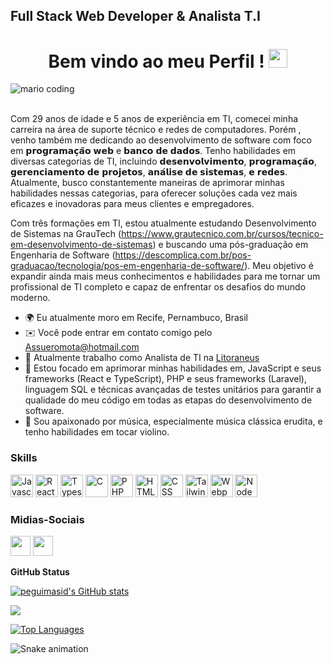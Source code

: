 Full Stack Web Developer & Analista T.I
-----------------------------
<h1 align="center">Bem vindo ao meu Perfil !
  <img 
    src="https://raw.githubusercontent.com/iampavangandhi/iampavangandhi/master/gifs/Hi.gif"
    width="30px">
  <br />

</h1>

<!--*************** Front cover ***************-->
<div>
  <img
    src="https://i.imgur.com/1ZvVkDc.gif" 
    alt="mario coding"
    />
</div>
  <br />

Com 29 anos de idade e 5 anos de experiência em TI, comecei minha carreira na área de suporte técnico e redes de computadores. Porém , venho também me dedicando ao desenvolvimento de software com foco em 𝗽𝗿𝗼𝗴𝗿𝗮𝗺𝗮𝗰̧𝗮̃𝗼 𝘄𝗲𝗯 e 𝗯𝗮𝗻𝗰𝗼 𝗱𝗲 𝗱𝗮𝗱𝗼𝘀. Tenho habilidades em diversas categorias de TI, incluindo 𝗱𝗲𝘀𝗲𝗻𝘃𝗼𝗹𝘃𝗶𝗺𝗲𝗻𝘁𝗼, 𝗽𝗿𝗼𝗴𝗿𝗮𝗺𝗮𝗰̧𝗮̃𝗼, 𝗴𝗲𝗿𝗲𝗻𝗰𝗶𝗮𝗺𝗲𝗻𝘁𝗼 𝗱𝗲 𝗽𝗿𝗼𝗷𝗲𝘁𝗼𝘀, 𝗮𝗻𝗮́𝗹𝗶𝘀𝗲 𝗱𝗲 𝘀𝗶𝘀𝘁𝗲𝗺𝗮𝘀, 𝗲 𝗿𝗲𝗱𝗲𝘀. Atualmente, busco constantemente maneiras de aprimorar minhas habilidades nessas categorias, para oferecer soluções cada vez mais eficazes e inovadoras para meus clientes e empregadores.

Com três formações em TI, estou atualmente estudando Desenvolvimento de Sistemas na GrauTech (https://www.grautecnico.com.br/cursos/tecnico-em-desenvolvimento-de-sistemas) e buscando uma pós-graduação em Engenharia de Software (https://descomplica.com.br/pos-graduacao/tecnologia/pos-em-engenharia-de-software/). Meu objetivo é expandir ainda mais meus conhecimentos e habilidades para me tornar um profissional de TI completo e capaz de enfrentar os desafios do mundo moderno.

* 🌍  Eu atualmente moro em Recife, Pernambuco, Brasil
* ✉️  Você pode entrar em contato comigo pelo [Assueromota@hotmail.com](mailto:Assueromota@hotmail.com)
* 🚀  Atualmente trabalho como Analista de TI na [Litoraneus](https://www.litoraneus.com/)
* 🧠  Estou focado em aprimorar minhas habilidades em, JavaScript e seus frameworks (React e TypeScript), PHP e seus frameworks (Laravel), linguagem SQL e técnicas avançadas de testes unitários para garantir a qualidade do meu código em todas as etapas do desenvolvimento de software.
* 🎻  Sou apaixonado por música, especialmente música clássica erudita, e tenho habilidades em tocar violino.

### Skills

<p align="left">
<a href="https://developer.mozilla.org/en-US/docs/Web/JavaScript" target="_blank" rel="noreferrer"><img src="https://raw.githubusercontent.com/danielcranney/readme-generator/main/public/icons/skills/javascript-colored.svg" width="36" height="36" alt="Javascript" /></a>
<a href="https://reactjs.org/" target="_blank" rel="noreferrer"><img src="https://raw.githubusercontent.com/danielcranney/readme-generator/main/public/icons/skills/react-colored.svg" width="36" height="36" alt="React" /></a>
<a href="https://www.typescriptlang.org/" target="_blank" rel="noreferrer"><img src="https://raw.githubusercontent.com/danielcranney/readme-generator/main/public/icons/skills/typescript-colored.svg" width="36" height="36" alt="Typescript" /></a>
<a href="https://docs.microsoft.com/en-us/cpp/?view=msvc-170" target="_blank" rel="noreferrer"><img src="https://raw.githubusercontent.com/danielcranney/readme-generator/main/public/icons/skills/c-colored.svg" width="36" height="36" alt="C" /></a>
<a href="https://www.php.net/" target="_blank" rel="noreferrer"><img src="https://raw.githubusercontent.com/danielcranney/readme-generator/main/public/icons/skills/php-colored.svg" width="36" height="36" alt="PHP" /></a> 
<a href="https://developer.mozilla.org/en-US/docs/Glossary/HTML5" target="_blank" rel="noreferrer"><img src="https://raw.githubusercontent.com/danielcranney/readme-generator/main/public/icons/skills/html5-colored.svg" width="36" height="36" alt="HTML5" /></a>
<a href="https://developer.mozilla.org/pt-BR/docs/Web/CSS" target="_blank" rel="noreferrer"><img src="https://raw.githubusercontent.com/danielcranney/readme-generator/main/public/icons/skills/css3-colored.svg" width="36" height="36" alt="CSS" /></a>
<a href="https://tailwindcss.com/" target="_blank" rel="noreferrer"><img src="https://raw.githubusercontent.com/danielcranney/readme-generator/main/public/icons/skills/tailwindcss-colored.svg" width="36" height="36" alt="TailwindCSS" /></a>
<a href="https://webpack.js.org/" target="_blank" rel="noreferrer"><img src="https://raw.githubusercontent.com/danielcranney/readme-generator/main/public/icons/skills/webpack-colored.svg" width="36" height="36" alt="Webpack" /></a>
<a href="https://nodejs.org/en/" target="_blank" rel="noreferrer"><img src="https://raw.githubusercontent.com/danielcranney/readme-generator/main/public/icons/skills/nodejs-colored.svg" width="36" height="36" alt="NodeJS" /></a>


### Midias-Sociais

<p align="left"><a href="https://github.com/AssueroMota" target="_blank" rel="noreferrer"><img src="https://raw.githubusercontent.com/danielcranney/readme-generator/main/public/icons/socials/github-dark.svg" width="32" height="32" /></a> <a href="https://www.linkedin.com/in/assuero-mota-740636106/" target="_blank" rel="noreferrer"><img src="https://raw.githubusercontent.com/danielcranney/readme-generator/main/public/icons/socials/linkedin.svg" width="32" height="32" /></a></p>


<b>GitHub Status</b>

<a href="http://www.github.com/Assueromota"><img src="https://github-readme-stats-peguimasid.vercel.app/api?username=Assueromota&show_icons=true&hide=&count_private=true&title_color=3382ed&text_color=ffffff&icon_color=3382ed&bg_color=171717&hide_border=true&show_icons=true" alt="peguimasid's GitHub stats" /></a>

<a href="http://www.github.com/Assueromota"><img src="https://github-readme-streak-stats.herokuapp.com/?user=Assueromota&stroke=ffffff&background=171717&ring=3382ed&fire=3382ed&currStreakNum=ffffff&currStreakLabel=3382ed&sideNums=ffffff&sideLabels=ffffff&dates=ffffff&hide_border=true" /></a>



<a href="https://github.com/Assueromota" align="left"><img src="https://github-readme-stats-peguimasid.vercel.app/api/top-langs/?username=Assueromota&layout=compact&title_color=3382ed&hide=css,objective-c,html&text_color=ffffff&icon_color=3382ed&bg_color=171717&hide_border=true&locale=en&custom_title=Top%20%Languages" alt="Top Languages" /></a>


<div align="start">

   ![Snake animation](https://github.com/danielbped/danielbped/blob/output/github-contribution-grid-snake.svg)
  
</div>
